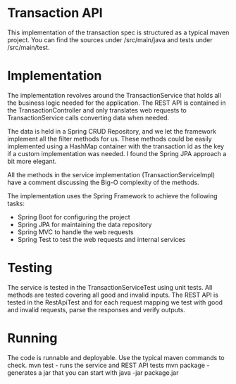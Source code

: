 # Transaction API

 This implementation of the transaction spec is structured as a typical maven project. You can find the sources
under /src/main/java and tests under /src/main/test.

# Implementation

 The implementation revolves around the TransactionService that holds all the business logic needed for the application.
The REST API is contained in the TransactionController and only translates web requests to TransactionService calls
converting data when needed. 

The data is held in a Spring CRUD Repository, and we let the framework implement all the
filter methods for us. These methods could be easily implemented using a HashMap container 
with the transaction id as the key if a custom implementation was needed. I found the Spring JPA approach
a bit more elegant.

All the methods in the service implementation (TransactionServiceImpl) have a comment discussing the Big-O complexity
of the methods.

The implementation uses the Spring Framework to achieve the following tasks:
 - Spring Boot for configuring the project
 - Spring JPA for maintaining the data repository
 - Spring MVC to handle the web requests
 - Spring Test to test the web requests and internal services
 
# Testing

 The service is tested in the TransactionServiceTest using unit tests. All methods are tested covering all good
and invalid inputs.
 The REST API is tested in the RestApiTest and for each request mapping we test with good and invalid requests,
parse the responses and verify outputs.

# Running
 The code is runnable and deployable. Use the typical maven commands to check.
 mvn test - runs the service and REST API tests
 mvn package - generates a jar that you can start with java -jar package.jar